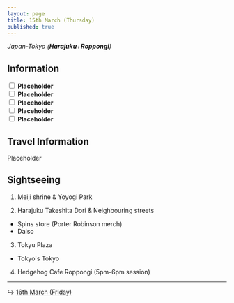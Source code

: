 ```yaml
---
layout: page
title: 15th March (Thursday)
published: true
---
```


*Japan-Tokyo (**Harajuku**+**Roppongi**)*

## Information

<div><input class="box" type="checkbox" name="151" /><label type="text" class="strikethrough"> <b>Placeholder</b></label><br /><input class="box" type="checkbox" name="152" /><label type="text" class="strikethrough"> <b>Placeholder</b></label><br /><input class="box" type="checkbox" name="153" /><label type="text" class="strikethrough"> <b>Placeholder</b></label><br /><input class="box" type="checkbox" name="154" /><label type="text" class="strikethrough"> <b>Placeholder</b></label><br /><input class="box" type="checkbox" name="155" /><label type="text" class="strikethrough"> <b>Placeholder</b></label></div>

## Travel Information

Placeholder

## Sightseeing

1. Meiji shrine & Yoyogi Park

2. Harajuku Takeshita Dori & Neighbouring streets

* Spins store (Porter Robinson merch)
* Daiso

3. Tokyu Plaza

* Tokyo's Tokyo

4. Hedgehog Cafe Roppongi (5pm-6pm session)

---

↪ [16th March (Friday)](/days/week1/16mar)